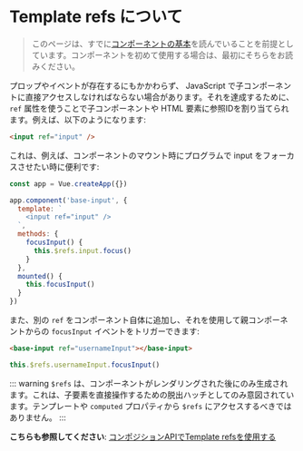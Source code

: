 # Template refs について

> このページは、すでに[コンポーネントの基本](component-basics.md)を読んでいることを前提としています。コンポーネントを初めて使用する場合は、最初にそちらをお読みください。

プロップやイベントが存在するにもかかわらず、 JavaScript で子コンポーネントに直接アクセスしなければならない場合があります。それを達成するために、`ref` 属性を使うことで子コンポーネントや HTML 要素に参照IDを割り当てられます。例えば、以下のようになります:

```html
<input ref="input" />
```

これは、例えば、コンポーネントのマウント時にプログラムで input をフォーカスさせたい時に便利です:

```js
const app = Vue.createApp({})

app.component('base-input', {
  template: `
    <input ref="input" />
  `,
  methods: {
    focusInput() {
      this.$refs.input.focus()
    }
  },
  mounted() {
    this.focusInput()
  }
})
```

また、別の `ref` をコンポーネント自体に追加し、それを使用して親コンポーネントからの `focusInput` イベントをトリガーできます:

```html
<base-input ref="usernameInput"></base-input>
```

```js
this.$refs.usernameInput.focusInput()
```

::: warning
`$refs` は、コンポーネントがレンダリングされた後にのみ生成されます。これは、子要素を直接操作するための脱出ハッチとしてのみ意図されています。テンプレートや `computed` プロパティから `$refs` にアクセスするべきではありません。
:::

**こちらも参照してください**: [コンポジションAPIでTemplate refsを使用する](/guide/composition-api-template-refs.html#template-refs)
